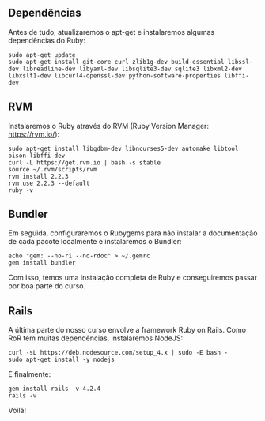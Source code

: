 ## Dependências
Antes de tudo, atualizaremos o apt-get e instalaremos algumas dependências do Ruby:
```
sudo apt-get update
sudo apt-get install git-core curl zlib1g-dev build-essential libssl-dev libreadline-dev libyaml-dev libsqlite3-dev sqlite3 libxml2-dev libxslt1-dev libcurl4-openssl-dev python-software-properties libffi-dev
```

## RVM
Instalaremos o Ruby através do RVM (Ruby Version Manager: https://rvm.io/):
```
sudo apt-get install libgdbm-dev libncurses5-dev automake libtool bison libffi-dev
curl -L https://get.rvm.io | bash -s stable
source ~/.rvm/scripts/rvm
rvm install 2.2.3
rvm use 2.2.3 --default
ruby -v
```

## Bundler
Em seguida, configuraremos o Rubygems para não instalar a documentação de cada pacote localmente e instalaremos o Bundler:
```
echo "gem: --no-ri --no-rdoc" > ~/.gemrc
gem install bundler
```

Com isso, temos uma instalação completa de Ruby e conseguiremos passar por boa parte do curso.

## Rails
A última parte do nosso curso envolve a framework Ruby on Rails. Como RoR tem muitas dependências, instalaremos NodeJS:
```
curl -sL https://deb.nodesource.com/setup_4.x | sudo -E bash -
sudo apt-get install -y nodejs
```

E finalmente:
```
gem install rails -v 4.2.4
rails -v
```

Voilá!
